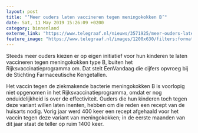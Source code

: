 ```yaml
---
layout: post
title: "’Meer ouders laten vaccineren tegen meningokokken B’"
date: Sat, 11 May 2019 15:26:09 +0200
category: binnenland
externe_link: "https://www.telegraaf.nl/nieuws/3571925/meer-ouders-laten-vaccineren-tegen-meningokokken-b"
feature_image: "https://www.telegraaf.nl/images/1200x630/filters:format(jpeg):quality(80)/cdn-kiosk-api.telegraaf.nl/1850222a-73f6-11e9-b1c7-02d2fb1aa1d7.jpg"
---
```


<p class="intro">Steeds meer ouders kiezen er op eigen initiatief voor hun kinderen te laten vaccineren tegen meningokokken type B, buiten het Rijksvaccinatieprogramma om. Dat stelt EenVandaag die cijfers opvroeg bij de Stichting Farmaceutische Kengetallen.</p> <p>Het vaccin tegen de ziekmakende bacterie meningokokken B is voorlopig niet opgenomen in het Rijksvaccinatieprogramma, omdat er nog onduidelijkheid is over de effectiviteit. Ouders die hun kinderen toch tegen deze variant willen laten inenten, hebben om die reden een recept van de huisarts nodig. Vorig jaar werd 400 keer een recept afgehaald voor het vaccin tegen deze variant van meningokokken; in de eerste maanden van dit jaar staat de teller op ruim 1400 keer.</p>
